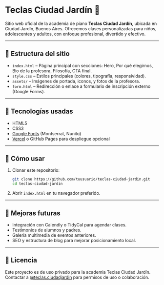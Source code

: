 # Teclas Ciudad Jardín 🎹

Sitio web oficial de la academia de piano **Teclas Ciudad Jardín**, ubicada en Ciudad Jardín, Buenos Aires. Ofrecemos clases personalizadas para niños, adolescentes y adultos, con enfoque profesional, divertido y efectivo.

---

## 📌 Estructura del sitio

- `index.html` – Página principal con secciones: Hero, Por qué elegirnos, Bio de la profesora, Filosofía, CTA final.
- `style.css` – Estilos principales (colores, tipografía, responsividad).
- `assets/` – Imágenes de portada, iconos, y fotos de la profesora.
- `form.html` – Redirección o enlace a formulario de inscripción externo (Google Forms).

---

## 🧰 Tecnologías usadas

- HTML5
- CSS3
- [Google Fonts](https://fonts.google.com/) (Montserrat, Nunito)
- [Vercel](https://vercel.com/) o GitHub Pages para despliegue opcional

---

## 🚀 Cómo usar

1. Clonar este repositorio:
   ```bash
   git clone https://github.com/tuusuario/teclas-ciudad-jardin.git
   cd teclas-ciudad-jardin
   ```

2. Abrir `index.html` en tu navegador preferido.

---

## 🎯 Mejoras futuras

* Integración con Calendly o TidyCal para agendar clases.
* Testimonios de alumnos y padres.
* Galería multimedia de eventos anteriores.
* SEO y estructura de blog para mejorar posicionamiento local.

---

## 📝 Licencia

Este proyecto es de uso privado para la academia Teclas Ciudad Jardín. Contactar a [@teclas.ciudadjardin](https://www.instagram.com/teclas.ciudadjardin/) para permisos de uso o colaboración.



